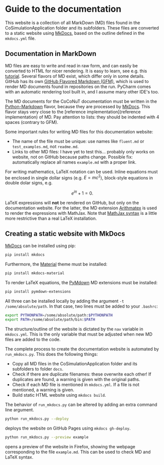 # Guide to the documentation

This website is a collection of all MarkDown (MD) files found in the CoSimulationApplication folder and its subfolders.
These files are converted to a static website using [MkDocs][1], based on the outline defined in the `mkdocs.yml` file.



## Documentation in MarkDown 

MD files are easy to write and read in raw form, and can easily be converted to HTML for nicer rendering. It is easy to learn, see e.g. this [tutorial](https://www.markdowntutorial.com/). Several flavors of MD exist, which differ only in some details. GitHub has its own [GitHub Flavored Markdown (GFM)](https://github.github.com/gfm/), which is used to render MD documents found in repositories on the run. PyCharm comes with an automatic rendering tool built in, and I assume many other IDE's too. 

The MD documents for the CoCoNuT documentation must be written in the [Python-Markdown](https://python-markdown.github.io/) flavor, because they are processed by [MkDocs][1]. This flavor stays very close to the [reference implementation](reference implementation) of MD. Pay attention to lists: they should be indented with 4 spaces (contrary to GFM). 

Some important rules for writing MD files for this documentation website:

*   The name of the file must be unique: use names like `fluent.md` or `test_examples.md`, not `readme.md`.
*   Links to other MD files: I have yet to test this... probably only works on website, not on GitHub because paths change. Possible fix: automatically replace all names `example.md` with a proper link. 

For writing mathematics, LaTeX notation can be used. Inline equations must be enclosed in single dollar signs (e.g. $E = m c^2$), block-style equations in double dolar signs, e.g.

$$
e^{i \pi} + 1 = 0.
$$

LaTeX expressions will **not** be rendered on GitHub, but only on the documentation website. For the latter, the MD extension [Arithmatex](Arithmatex) is used to render the expressions with MathJax. Note that [MathJax syntax](https://math.meta.stackexchange.com/questions/5020/mathjax-basic-tutorial-and-quick-reference/) is a little more restrictive than a real LaTeX installation. 



## Creating a static website with MkDocs

[MkDocs][1] can be installed using pip: 
```bash
pip install mkdocs
```
Furthermore, the [Material](https://squidfunk.github.io/mkdocs-material/) theme must be installed:
```bash
pip install mkdocs-material
```
To render LaTeX equations, the [PyMdown](https://squidfunk.github.io/mkdocs-material/extensions/pymdown/) MD extensions must be installed:
```bash
pip install pymdown-extensions
```

All three can be installed locally by adding the argument `-t /some/absolute/path`. In that case, two lines must be added to your `.bashrc`: 
```bash
export PYTHONPATH=/some/absolute/path:$PYTHONPATH
export PATH=/some/absolute/path/bin:$PATH
```

The structure/outline of the website is dictated by the `nav` variable in `mkdocs.yml`. This is the only variable that must be adjusted when new MD files are added to the code.

The complete process to create the documentation website is automated by `run_mkdocs.py`. This does the following things:

*   Copy all MD files in the CoSimulationApplication folder and its subfolders to folder `docs`. 
*   Check if there are duplicate filenames: these overwrite each other! If duplicates are found, a warning is given with the original paths.
*   Check if each MD file is mentioned in `mkdocs.yml`. If a file is not mentioned, a warning is given.
*   Build static HTML website using `mkdocs build`. 

The behavior of `run_mkdocs.py` can be altered by adding an extra command line argument. 

```bash
python run_mkdocs.py --deploy
```
deploys the website on GitHub Pages using `mkdocs gh-deploy`. 

```bash
python run_mkdocs.py --preview example
```
opens a preview of the website in Firefox, showing the webpage corresponding to the file `example.md`. This can be used to check MD and LaTeX syntax. 


[1]:    https://www.mkdocs.org/
